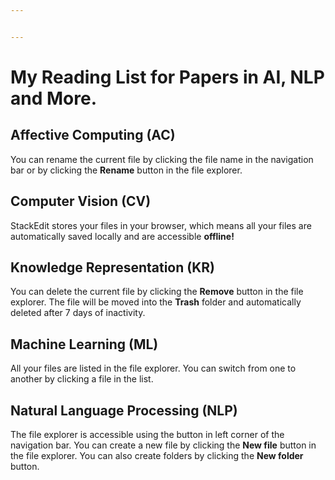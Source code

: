 ```yaml
---


---
```


<h1 id="my-reading-list-for-papers-in-ai-nlp-and-more.">My Reading List for Papers in AI, NLP and More.</h1>
<h2 id="affective-computing-ac">Affective Computing (AC)</h2>
<p>You can rename the current file by clicking the file name in the navigation bar or by clicking the <strong>Rename</strong> button in the file explorer.</p>
<h2 id="computer-vision-cv">Computer Vision (CV)</h2>
<p>StackEdit stores your files in your browser, which means all your files are automatically saved locally and are accessible <strong>offline!</strong></p>
<h2 id="knowledge-representation-kr">Knowledge Representation (KR)</h2>
<p>You can delete the current file by clicking the <strong>Remove</strong> button in the file explorer. The file will be moved into the <strong>Trash</strong> folder and automatically deleted after 7 days of inactivity.</p>
<h2 id="machine-learning-ml">Machine Learning (ML)</h2>
<p>All your files are listed in the file explorer. You can switch from one to another by clicking a file in the list.</p>
<h2 id="natural-language-processing-nlp">Natural Language Processing (NLP)</h2>
<p>The file explorer is accessible using the button in left corner of the navigation bar. You can create a new file by clicking the <strong>New file</strong> button in the file explorer. You can also create folders by clicking the <strong>New folder</strong> button.</p>

